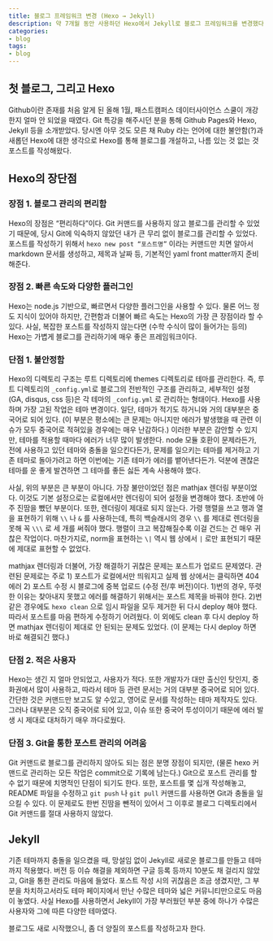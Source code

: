 ```yaml
---
title: 블로그 프레임워크 변경 (Hexo → Jekyll)
description: 약 7개월 동안 사용하던 Hexo에서 Jekyll로 블로그 프레임워크를 변경했다. Hexo를 사용하면서 느꼈던 장/단점과 Jekyll의 첫인상을 간단하게 이야기합니다.
categories:
- blog
tags:
- blog
---
```


## 첫 블로그, 그리고 Hexo

Github이란 존재를 처음 알게 된 올해 1월, 패스트캠퍼스 데이터사이언스 스쿨이 개강한지 얼마 안 되었을 때였다. Git 특강을 해주시던 분을 통해 Github Pages와 Hexo, Jekyll 등을 소개받았다. 당시엔 아무 것도 모른 채 Ruby 라는 언어에 대한 불안함(?)과 새롭던 Hexo에 대한 생각으로 Hexo를 통해 블로그를 개설하고, 나름 있는 것 없는 것 포스트를 작성해왔다.



## Hexo의 장단점



### 장점 1. 블로그 관리의 편리함

Hexo의 장점은 “편리하다”이다. Git 커맨드를 사용하지 않고 블로그를 관리할 수 있었기 때문에, 당시 Git에 익숙하지 않았던 내가 큰 무리 없이 블로그를 관리할 수 있었다. 포스트를 작성하기 위해서 `hexo new post “포스트명”` 이라는 커맨드만 치면 알아서 markdown 문서를 생성하고, 제목과 날짜 등, 기본적인 yaml front matter까지 준비해준다.



### 장점 2. 빠른 속도와 다양한 플러그인

Hexo는 node.js 기반으로, 빠르면서 다양한 플러그인을 사용할 수 있다. 물론 어느 정도 지식이 있어야 하지만, 간편함과 더불어 빠르 속도는 Hexo의 가장 큰 장점이라 할 수 있다. 사실, 복잡한 포스트를 작성하지 않는다면 (수학 수식이 많이 들어가는 등의) Hexo는 가볍게 블로그를 관리하기에 매우 좋은 프레임워크이다.



### 단점 1. 불안정함

Hexo의 디렉토리 구조는 루트 디렉토리에 themes 디렉토리로 테마를 관리한다. 즉, 루트 디렉토리의 `_config.yml`로 블로그의 전반적인 구조를 관리하고, 세부적인 설정 (GA, disqus, css 등)은 각 테마의 `_config.yml` 로 관리하는 형태이다. Hexo를 사용하며 가장 고된 작업은 테마 변경이다. 일단, 테마가 적기도 하거니와 거의 대부분은 중국어로 되어 있다. (이 부분은 평소에는 큰 문제는 아니지만 에러가 발생했을 때 관련 이슈가 모두 중국어로 적혀있을 경우에는 매우 난감하다.) 이러한 부분은 감안할 수 있지만, 테마를 적용할 때마다 에러가 너무 많이 발생한다. node 모듈 호환이 문제라든가, 전에 사용하고 있던 테마와 충돌을 일으킨다든가, 문제를 일으키는 테마를 제거하고 기존 테마로 돌아가려고 하면 이번에는 기존 테마가 에러를 뱉어낸다든가. 덕분에 괜찮은 테마를 운 좋게 발견하면 그 테마를 좋든 싫든 계속 사용해야 했다.



사실, 위의 부분은 큰 부분이 아니다. 가장 불만이었던 점은 mathjax 렌더링 부분이었다. 이것도 기본 설정으로는 로컬에서만 렌더링이 되어 설정을 변경해야 했다. 초반에 아주 진땀을 뺐던 부분이다. 또한, 렌더링이 제대로 되지 않는다. 가령 행렬을 쓰고 행과 열을 표현하기 위해 `\\` 나 `&` 를 사용하는데, 특히 백슬래시의 경우 `\\` 를 제대로 렌더링을 못해 꼭 `\\\` 로 세 개를 써줘야 했다. 행렬이 크고 복잡해질수록 이걸 건드는 건 매우 귀찮은 작업이다. 마찬가지로, norm을 표현하는 `\|`  역시 웹 상에서 `|` 로만 표현되기 때문에 제대로 표현할 수 없었다. 



mathjax 렌더링과 더불어, 가장 해결하기 귀찮은 문제는 포스트가 업로드 문제였다. 관련된 문제로는 주로 1) 포스트가 로컬에서만 띄워지고 실제 웹 상에서는 클릭하면 404 에러 2) 포스트 수정 시 블로그에 중복 업로드 (수정 전/후 버전)이다. 1)번의 경우, 뚜렷한 이유는 찾아내지 못했고 에러를 해결하기 위해서는 포스트 제목을 바꿔야 한다. 2)번 같은 경우에도 `hexo clean` 으로 임시 파일을 모두 제거한 뒤 다시 deploy 해야 했다. 따라서 포스트를 마음 편하게 수정하기 어려웠다. 이 외에도 clean 후 다시 deploy 하면 mathjax 렌더링이 제대로 안 된되는 문제도 있었다. (이 문제는 다시 deploy 하면 바로 해결되긴 했다.)



### 단점 2. 적은 사용자

Hexo는 생긴 지 얼마 안되었고, 사용자가 적다. 또한 개발자가 대만 출신인 탓인지, 중화권에서 많이 사용하고, 따라서 테마 등 관련 문서는 거의 대부분 중국어로 되어 있다. 간단한 것은 커맨드만 보고도 알 수있고, 영어로 문서를 작성하는 테마 제작자도 있다. 그러나 대부분은 오직 중국어로 되어 있고, 이슈 또한 중국어 투성이이기 때문에 에러 발생 시 제대로 대처하기 매우 까다로웠다.



### 단점 3. Git을 통한 포스트 관리의 어려움

Git 커맨드로 블로그를 관리하지 않아도 되는 점은 분명 장점이 되지만, (물론 hexo 커맨드로 관리하는 모든 작업은 commit으로 기록에 남는다.) Git으로 포스트 관리를 할 수 없기 때문에 치명적인 단점이 되기도 한다. 또한, 포스트를 몇 십개 작성해놓고, README 파일을 수정하고 `git push` 나 `git pull` 커맨드를 사용하면 Git과 충돌을 일으킬 수 있다. 이 문제로도 한번 진땀을 뺀적이 있어서 그 이후로 블로그 디렉토리에서 Git 커맨드를 절대 사용하지 않았다.



## Jekyll

기존 테마까지 충돌을 일으켰을 때, 망설임 없이 Jekyll로 새로운 블로그를 만들고 테마까지 적용했다. 버전 등 이슈 해결을 제외하면 구글 등록 등까지 10분도 채 걸리지 않았고, Git을 통한 관리도 마음에 들었다. 포스트 작성 시의 귀찮음은 조금 생겼지만, 그 부분을 차치하고서라도 테마 페이지에서 만난 수많은 테마와 넓은 커뮤니티만으로도 마음이 놓였다. 사실 Hexo를 사용하면서 Jekyll이 가장 부러웠던 부분 중에 하나가 수많은 사용자와 그에 따른 다양한 테마였다.



블로그도 새로 시작했으니, 좀 더 양질의 포스트를 작성하고자 한다.
